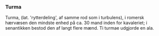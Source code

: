 ### Turma


Turma, (lat. 'rytterdeling', af samme rod som i turbulens), i romersk hærvæsen den mindste enhed på ca. 30 mand inden for kavaleriet; i senantikken bestod den af langt flere mænd. Ti turmae udgjorde en ala.